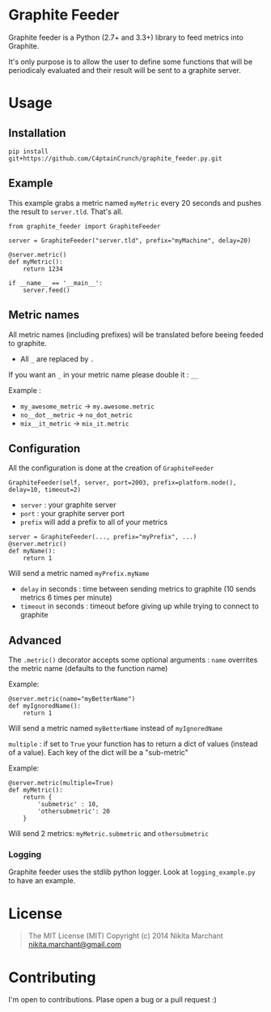 # Graphite Feeder
Graphite feeder is a Python (2.7+ and 3.3+) library to feed metrics into Graphite.

It's only purpose is to allow the user to define some functions that will be periodicaly evaluated and their result will be sent to a graphite server.


# Usage

## Installation
`pip install git+https://github.com/C4ptainCrunch/graphite_feeder.py.git`

## Example

This example grabs a metric named `myMetric` every 20 seconds and pushes the result to `server.tld`. That's all.
```
from graphite_feeder import GraphiteFeeder

server = GraphiteFeeder("server.tld", prefix="myMachine", delay=20)

@server.metric()
def myMetric():
    return 1234

if __name__ == '__main__':
    server.feed()
```

## Metric names

All metric names (including prefixes) will be translated before beeing feeded to graphite.

* All `_` are replaced by `.`

If you want an `_` in your metric name please double it : `__`

Example :
* `my_awesome_metric` -> `my.awesome.metric`
* `no__dot__metric` -> `no_dot_metric`
* `mix__it_metric` -> `mix_it.metric`

## Configuration
All the configuration is done at the creation of `GraphiteFeeder`

```
GraphiteFeeder(self, server, port=2003, prefix=platform.node(), delay=10, timeout=2)
```
* `server` : your graphite server
* `port` : your graphite server port
* `prefix` will add a prefix to all of your metrics

```
server = GraphiteFeeder(..., prefix="myPrefix", ...)
@server.metric()
def myName():
    return 1
```

Will send a metric named `myPrefix.myName`

* `delay` in seconds : time between sending metrics to graphite (10 sends metrics 6 times per minute)
* `timeout` in seconds : timeout before giving up while trying to connect to graphite

## Advanced

The `.metric()` decorator accepts some optional arguments :
`name` overrites the metric name (defaults to the function name)

Example:
```
@server.metric(name="myBetterName")
def myIgnoredName():
    return 1
```
Will send a metric named `myBetterName` instead of `myIgnoredName`

`multiple` : if set to `True` your function has to return a dict of values (instead of a value). Each key of the dict will be a "sub-metric"

Example:
```
@server.metric(multiple=True)
def myMetric():
    return {
        'submetric' : 10,
        'othersubmetric': 20
    }
```

Will send 2 metrics: `myMetric.submetric` and `othersubmetric`

### Logging

Graphite feeder uses the stdlib python logger. Look at `logging_example.py` to have an example.

# License

> The MIT License (MIT)
> Copyright (c) 2014 Nikita Marchant <nikita.marchant@gmail.com>

# Contributing

I'm open to contributions. Plase open a bug or a pull request :)
